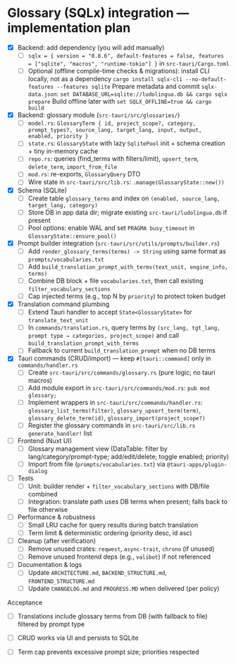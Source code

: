 # Glossary (SQLx) integration — implementation plan

- [x] Backend: add dependency (you will add manually)
  - [ ] `sqlx = { version = "0.8.6", default-features = false, features = ["sqlite", "macros", "runtime-tokio"] }` in `src-tauri/Cargo.toml`
  - [ ] Optional (offline compile-time checks & migrations): install CLI locally, not as a dependency
        `cargo install sqlx-cli --no-default-features --features sqlite`
        Prepare metadata and commit `sqlx-data.json`:
        `set DATABASE_URL=sqlite://ludolingua.db && cargo sqlx prepare`
        Build offline later with `set SQLX_OFFLINE=true && cargo build`

- [x] Backend: glossary module (`src-tauri/src/glossaries/`)
  - [ ] `model.rs`: `GlossaryTerm { id, project_scope?, category, prompt_types?, source_lang, target_lang, input, output, enabled, priority }`
  - [ ] `state.rs`: `GlossaryState` with lazy `SqlitePool` init + schema creation + tiny in-memory cache
  - [ ] `repo.rs`: queries (find_terms with filters/limit), `upsert_term`, `delete_term`, `import_from_file`
  - [ ] `mod.rs`: re-exports, `GlossaryQuery` DTO
  - [ ] Wire state in `src-tauri/src/lib.rs`: `.manage(GlossaryState::new())`

- [x] Schema (SQLite)
  - [ ] Create table `glossary_terms` and index on `(enabled, source_lang, target_lang, category)`
  - [ ] Store DB in app data dir; migrate existing `src-tauri/ludolingua.db` if present
  - [ ] Pool options: enable WAL and set `PRAGMA busy_timeout` in `GlossaryState::ensure_pool()`

- [x] Prompt builder integration (`src-tauri/src/utils/prompts/builder.rs`)
  - [ ] Add `render_glossary_terms(terms) -> String` using same format as `prompts/vocabularies.txt`
  - [ ] Add `build_translation_prompt_with_terms(text_unit, engine_info, terms)`
  - [ ] Combine DB block + file `vocabularies.txt`, then call existing `filter_vocabulary_sections`
  - [ ] Cap injected terms (e.g., top N by `priority`) to protect token budget

- [x] Translation command plumbing
  - [ ] Extend Tauri handler to accept `State<GlossaryState>` for `translate_text_unit`
  - [ ] In `commands/translation.rs`, query terms by `(src_lang, tgt_lang, prompt type → categories, project_scope)` and call `build_translation_prompt_with_terms`
  - [ ] Fallback to current `build_translation_prompt` when no DB terms

- [x] Tauri commands (CRUD/import) — keep `#[tauri::command]` only in `commands/handler.rs`
  - [ ] Create `src-tauri/src/commands/glossary.rs` (pure logic; no tauri macros)
  - [ ] Add module export in `src-tauri/src/commands/mod.rs`: `pub mod glossary;`
  - [ ] Implement wrappers in `src-tauri/src/commands/handler.rs`: `glossary_list_terms(filter)`, `glossary_upsert_term(term)`, `glossary_delete_term(id)`, `glossary_import(project_scope?)`
  - [ ] Register the glossary commands in `src-tauri/src/lib.rs` `generate_handler!` list

- [ ] Frontend (Nuxt UI)
  - [ ] Glossary management view (DataTable: filter by lang/category/prompt-type; add/edit/delete; toggle enabled; priority)
  - [ ] Import from file (`prompts/vocabularies.txt`) via `@tauri-apps/plugin-dialog`

- [ ] Tests
  - [ ] Unit: builder render + `filter_vocabulary_sections` with DB/file combined
  - [ ] Integration: translate path uses DB terms when present; falls back to file otherwise

- [ ] Performance & robustness
  - [ ] Small LRU cache for query results during batch translation
  - [ ] Term limit & deterministic ordering (priority desc, id asc)

- [ ] Cleanup (after verification)
  - [ ] Remove unused crates: `reqwest`, `async-trait`, `chrono` (if unused)
  - [ ] Remove unused frontend deps (e.g., `valibot`) if not referenced

- [ ] Documentation & logs
  - [ ] Update `ARCHITECTURE.md`, `BACKEND_STRUCTURE.md`, `FRONTEND_STRUCTURE.md`
  - [ ] Update `CHANGELOG.md` and `PROGRESS.MD` when delivered (per policy)

Acceptance
- [ ] Translations include glossary terms from DB (with fallback to file) filtered by prompt type
- [ ] CRUD works via UI and persists to SQLite
- [ ] Term cap prevents excessive prompt size; priorities respected

